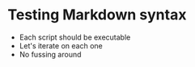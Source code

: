 # Testing Markdown syntax

- Each script should be executable
- Let's iterate on each one
- No fussing around
